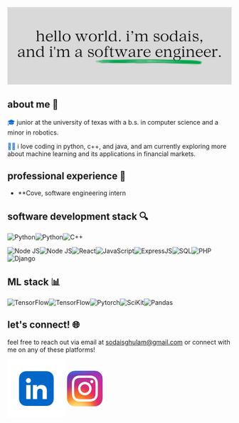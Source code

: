 <p align="center">
  <img src="https://github.com/SodaisG/SodaisG/blob/main/sodaisbanner.png" width="1000px" alt="sodais ghulam - engineer">
</p>



## about me 📘

<span style="color: #0366d6;">🎓</span> junior at the university of texas with a b.s. in computer science and a minor in robotics.

<span style="color: #0366d6;">👨‍💻</span> i love coding in python, c++, and java, and am currently exploring more about machine learning and its applications in financial markets.

## professional experience 💼

- **Cove, software engineering intern

## software development stack 🔍
![Python](https://img.shields.io/badge/python-3670A0?style=for-the-badge&logo=python&logoColor=ffdd54)![Python](https://img.shields.io/badge/C++-00599C?style=for-the-badge&logo=C%2B%2B&logoColor=white)![C++](https://img.shields.io/badge/Java-ED8B00?style=for-the-badge&logo=openjdk&logoColor=white)


<p></p>

![Node JS](https://img.shields.io/badge/node.js-6DA55F?style=for-the-badge&logo=node.js&logoColor=white)![Node JS](https://img.shields.io/badge/react-%2320232a.svg?style=for-the-badge&logo=react&logoColor=%2361DAFB)![React](https://shields.io/badge/JavaScript-F7DF1E?logo=JavaScript&logoColor=000&style=for-the-badge)![JavaScript](https://img.shields.io/badge/Express.js-404D59?style=for-the-badge)![ExpressJS](https://img.shields.io/badge/Microsoft_SQL_Server-CC2927?style=for-the-badge&logo=microsoft-sql-server&logoColor=white)![SQL](https://img.shields.io/badge/PHP-777BB4?style=for-the-badge&logo=php&logoColor=white)![PHP](https://img.shields.io/badge/Django-092E20?style=for-the-badge&logo=django&logoColor=white)![Django](https://img.shields.io/badge/Flask-000000?style=for-the-badge&logo=flask&logoColor=white)

## ML stack 📊
![TensorFlow](https://img.shields.io/badge/TensorFlow-FF6F00?style=for-the-badge&logo=tensorflow&logoColor=white)![TensorFlow](https://img.shields.io/badge/PyTorch-%23EE4C2C.svg?style=for-the-badge&logo=PyTorch&logoColor=white)![Pytorch](https://img.shields.io/badge/scikit--learn-%23F7931E.svg?style=for-the-badge&logo=scikit-learn&logoColor=white)![SciKit](https://img.shields.io/badge/pandas-%23150458.svg?style=for-the-badge&logo=pandas&logoColor=white)![Pandas](https://img.shields.io/badge/Matplotlib-%23ffffff.svg?style=for-the-badge&logo=Matplotlib&logoColor=black)


## let's connect! 🌐

feel free to reach out via email at sodaisghulam@gmail.com or connect with me on any of these platforms!
<p align="left">
<a href="https://www.linkedin.com/in/sodais-ghulam-3607612a2/" target="blank"><img align="center" src="https://github.com/OwaisGhulam/OwaisGhulam/blob/main/linkedin.jpeg" alt="LinkedIn" height="130" width="130" /></a>
<a href="https://www.instagram.com/sodaisnt/" target="blank"><img align="center" src="https://github.com/OwaisGhulam/OwaisGhulam/blob/main/Instagram_icon.png" alt="Instagram" height="80" width="80" /></a>
</p>

